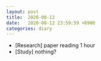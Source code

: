 ```yaml
---
layout: post
title:  2020-08-12
date:   2020-08-12 23:59:59 +0900
categories: diary
---
```


- [Research] paper reading 1 hour
- [Study] nothing?
